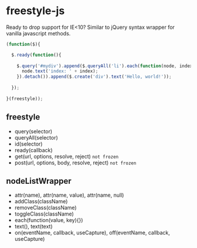 # freestyle-js

Ready to drop support for IE<10?
Similar to jQuery syntax wrapper for vanilla javascript methods.


```js
(function($){

  $.ready(function(){
  
    $.query('#mydiv').append($.queryAll('li').each(function(node, index){
      node.text('index: ' + index);
    }).detach()).append($.create('div').text('Hello, world!'));
    
  });
  
}(freestyle));
```

## freestyle

* query(selector)
* queryAll(selector)
* id(selector)
* ready(callback)
* get(url, options, resolve, reject) `not frozen`
* post(url, options, body, resolve, reject) `not frozen`

## nodeListWrapper

* attr(name), attr(name, value), attr(name, null)
* addClass(className)
* removeClass(className)
* toggleClass(className)
* each(function(value, key){})
* text(), text(text)
* on(eventName, callback, useCapture), off(eventName, callback, useCapture)
